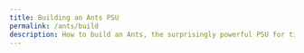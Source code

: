 ```yaml
---
title: Building an Ants PSU
permalink: /ants/build
description: How to build an Ants, the surprisingly powerful PSU for tiny Eurorack cases
---
```

